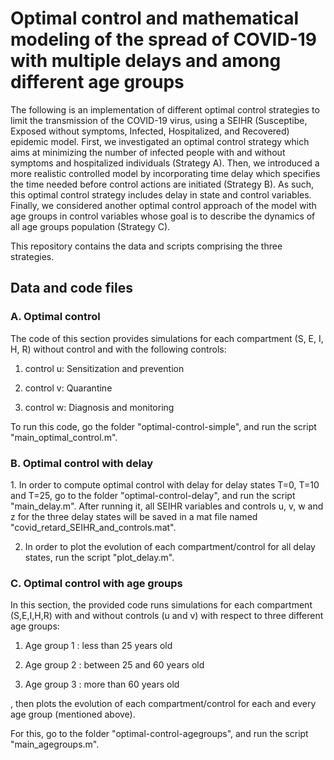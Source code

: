 # Optimal control and mathematical modeling of the spread of COVID-19 with multiple delays and among different age groups
The following is an implementation of different optimal control strategies to limit the transmission of the COVID-19 virus, using a SEIHR (Susceptibe, Exposed without symptoms, Infected, Hospitalized, and Recovered) epidemic model. First, we investigated an optimal control strategy which aims at minimizing the number of infected people with and without symptoms and hospitalized individuals (Strategy A). Then, we introduced a more realistic controlled model by incorporating time delay which
specifies the time needed before control actions are initiated (Strategy B). As such, this optimal control strategy includes delay in state and control variables. Finally, we considered another optimal control approach of the model with age groups in control variables whose goal is to describe the dynamics of all age groups population (Strategy C).

This repository contains the data and scripts comprising the three strategies.



<h2>Data and code files</h2>
<h3>A. Optimal control </h3>
The code of this section provides simulations for each compartment (S, E, I, H, R) without control and with the following controls:

1. control u: Sensitization and prevention

2. control v: Quarantine

3. control w: Diagnosis and monitoring

To run this code, go the folder "optimal-control-simple", and run the script "main_optimal_control.m".  

<h3>B. Optimal control with delay</h3>
1. In order to compute optimal control with delay for delay states T=0, T=10 and T=25, go to the folder "optimal-control-delay", and run the script "main_delay.m". After running it, all SEIHR variables and controls u, v, w and z for the three delay states will be saved in a mat file named "covid_retard_SEIHR_and_controls.mat".

2. In order to plot the evolution of each compartment/control for all delay states, run the script "plot_delay.m".

<h3>C. Optimal control with age groups</h3>
In this section, the provided code runs simulations for each compartment (S,E,I,H,R) with and without controls (u and v) with respect to three different age groups:
 
1. Age group 1 : less than 25 years old

2. Age group 2 : between 25 and 60 years old

3. Age group 3 : more than 60 years old

, then plots the evolution of each compartment/control for each and every age group (mentioned above).

For this, go to the folder "optimal-control-agegroups", and run the script "main_agegroups.m".  
